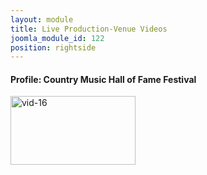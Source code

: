 ```yaml
---
layout: module
title: Live Production-Venue Videos
joomla_module_id: 122
position: rightside
---
```

<h4>Profile: Country Music Hall of Fame Festival</h4>
<a rel="shadowbox;width=820;height=460" target="_blank" href="index.php?option=com_content&amp;view=article&amp;id=500&tmpl=component"><img alt="vid-16" src="{{"images/thumbnails/vid-16.png" | cdn }}" height="110" width="200" /></a>
